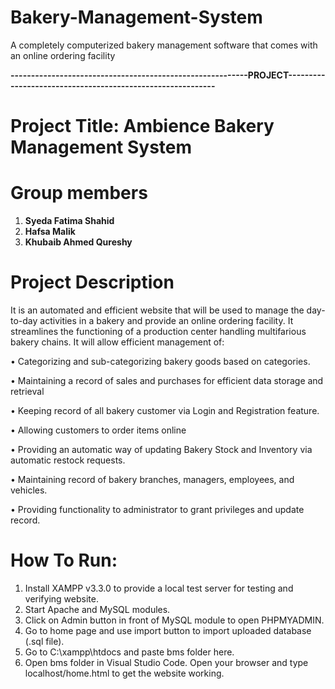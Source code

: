 # Bakery-Management-System

A completely computerized bakery management software that comes with an online ordering facility


**----------------------------------------------------------PROJECT-----------------------------------------------------------**


# **Project Title: Ambience Bakery Management System**


# **Group members**
  1) **Syeda Fatima Shahid**
  2) **Hafsa Malik**
  3) **Khubaib Ahmed Qureshy**


# **Project Description**
It is an automated and efficient website that will be used to manage the day-to-day activities in a bakery and provide an online ordering facility.
It streamlines the functioning of a production center handling multifarious bakery chains. It will allow efficient management of:

•	Categorizing and sub-categorizing bakery goods based on categories.

•	Maintaining a record of sales and purchases for efficient data storage and retrieval

•	Keeping record of all bakery customer via Login and Registration feature.

•	Allowing customers to order items online

•	Providing an automatic way of updating Bakery Stock and Inventory via automatic restock requests.

•	Maintaining record of bakery branches, managers, employees, and vehicles.

•	Providing functionality to administrator to grant privileges and update record.


# **How To Run:**
1. Install XAMPP v3.3.0 to provide a local test server for testing and verifying website.
2. Start Apache and MySQL modules.
3. Click on Admin button in front of MySQL module to open PHPMYADMIN.
4. Go to home page and use import button to import uploaded database (.sql file).
5. Go to C:\xampp\htdocs and paste bms folder here.
6. Open bms folder in Visual Studio Code. Open your browser and type localhost/home.html to get the website working.
